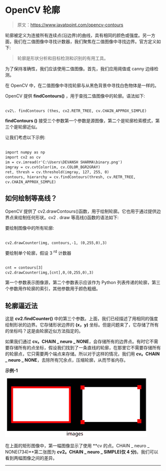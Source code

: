 # OpenCV 轮廓

> 原文：<https://www.javatpoint.com/opencv-contours>

轮廓被定义为连接所有连续点(沿边界)的曲线，具有相同的颜色或强度。另一方面，我们在二值图像中寻找计数器，我们聚焦在二值图像中寻找边界。官方定义如下:

> 轮廓是形状分析和目标检测和识别的有用工具。

为了保持准确性，我们应该使用二值图像。首先，我们应用阈值或 canny 边缘检测。

在 OpenCV 中，在二值图像中寻找轮廓与从黑色背景中寻找白色物体是一样的。

OpenCV 提供 **findContours()** ，用于查找二值图像中的轮廓。语法如下:

```

cv2\. findContours (thes, cv2.RETR_TREE, cv.CHAIN_APPROX_SIMPLE)

```

**findContours ()** 接受三个参数第一个参数是源图像，第二个是轮廓检索模式，第三个是轮廓近似。

让我们考虑以下示例:

```

import numpy as np
import cv2 as cv
im = cv.imread(r'C:\Users\DEVANSH SHARMA\binary.png')
imgray = cv.cvtColor(im, cv.COLOR_BGR2GRAY)
ret, thresh = cv.threshold(imgray, 127, 255, 0)
contours, hierarchy = cv.findContours(thresh, cv.RETR_TREE, cv.CHAIN_APPROX_SIMPLE)

```

## 如何绘制等高线？

OpenCV 提供了 cv2.drawContours()函数，用于绘制轮廓。它也用于通过提供边界点来绘制任何形状。cv2 . draw 等高线()函数的语法如下:

要绘制图像中的所有轮廓:

```

cv2.drawCounter(img, contours,-1, (0,255,0),3)

```

要绘制单个轮廓，假设 3 <sup>rd</sup> 计数器

```

cnt = contours[3]
cv2.drawCounter(img,[cnt],0,(0,255,0),3)

```

第一个参数表示图像源，第二个参数表示应该作为 Python 列表传递的轮廓，第三个参数用作轮廓的索引，其他参数用于颜色粗细。

## 轮廓逼近法

这是 **cv2.findCounter()** 中的第三个参数。上面，我们已经描述了用相同的强度绘制形状的边界。它存储形状边界的 **(x，y)** 坐标。但是问题来了，它存储了所有的坐标吗？这是由轮廓近似方法指定的。

如果我们通过 **cv。CHAIN _ neuro _ NONE**，会存储所有的边界点。有时它不需要存储所有的点坐标，假设我们找到了一条直线的轮廓，在那里它不需要存储所有的轮廓点，它只需要两个端点来存储。所以对于这样的情况，我们用 **cv。CHAIN _ neuro _ NONE**，去除所有冗余点，压缩轮廓，从而节省内存。

**示例-1**

![OpenCV Contours](img/ec982576798c9a13fe3d2a284b4efce4.png)

在上面的矩形图像中，第一幅图像显示了使用 **cv 的点。CHAIN _ neuro _ NONE(734)**第二张图为 **cv2。CHAIN _ neuro _ SIMPLE(仅 4 分)**。我们可以看到两幅图像之间的差异。

* * *